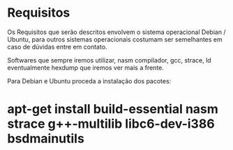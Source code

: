 # Requisitos

Os Requisitos que serão descritos envolvem o sistema operacional Debian / Ubuntu, para outros sistemas operacionais  costumam ser semelhantes em caso de dúvidas entre em contato.

Softwares que sempre iremos utilizar, nasm compilador, gcc, strace, ld eventualmente hexdump que iremos ver mais a frente.

Para Debian e Ubuntu proceda a instalação dos pacotes:

# apt-get install build-essential nasm strace g++-multilib libc6-dev-i386 bsdmainutils
